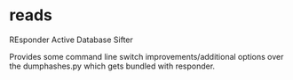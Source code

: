 # reads
REsponder Active Database Sifter

Provides some command line switch improvements/additional options over the dumphashes.py which gets bundled with responder.
